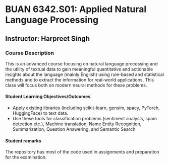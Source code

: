 # BUAN 6342.S01: Applied Natural Language Processing

## Instructor: Harpreet Singh

### Course Description
<p>This is an advanced course focusing on natural language processing and the utility of textual data to gain meaningful quantitative and actionable insights about the language (mainly English) using rule-based and statistical methods and to extract the information for real-world applications. This class will focus both on modern neural methods for these problems.</p>

#### Student Learning Objectives/Outcomes

* Apply existing libraries (including scikit-learn, gensim, spacy, PyTorch, HuggingFace) to text data.
* Use these tools for classification problems (sentiment analysis, spam detection etc.), Machine translation, Name Entity Recognition, Summarization, Question Answering, and Semantic Search.

#### Student remarks

The repository has most of the code used in assignments and preparation for the examination.

